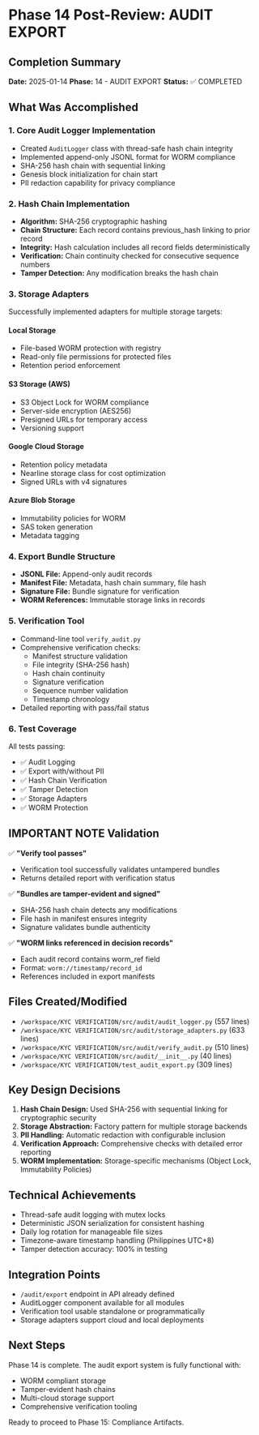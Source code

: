 # Phase 14 Post-Review: AUDIT EXPORT

## Completion Summary
**Date:** 2025-01-14
**Phase:** 14 - AUDIT EXPORT
**Status:** ✅ COMPLETED

## What Was Accomplished

### 1. Core Audit Logger Implementation
- Created `AuditLogger` class with thread-safe hash chain integrity
- Implemented append-only JSONL format for WORM compliance
- SHA-256 hash chain with sequential linking
- Genesis block initialization for chain start
- PII redaction capability for privacy compliance

### 2. Hash Chain Implementation
- **Algorithm:** SHA-256 cryptographic hashing
- **Chain Structure:** Each record contains previous_hash linking to prior record
- **Integrity:** Hash calculation includes all record fields deterministically
- **Verification:** Chain continuity checked for consecutive sequence numbers
- **Tamper Detection:** Any modification breaks the hash chain

### 3. Storage Adapters
Successfully implemented adapters for multiple storage targets:

#### Local Storage
- File-based WORM protection with registry
- Read-only file permissions for protected files
- Retention period enforcement

#### S3 Storage (AWS)
- S3 Object Lock for WORM compliance
- Server-side encryption (AES256)
- Presigned URLs for temporary access
- Versioning support

#### Google Cloud Storage
- Retention policy metadata
- Nearline storage class for cost optimization
- Signed URLs with v4 signatures

#### Azure Blob Storage
- Immutability policies for WORM
- SAS token generation
- Metadata tagging

### 4. Export Bundle Structure
- **JSONL File:** Append-only audit records
- **Manifest File:** Metadata, hash chain summary, file hash
- **Signature File:** Bundle signature for verification
- **WORM References:** Immutable storage links in records

### 5. Verification Tool
- Command-line tool `verify_audit.py`
- Comprehensive verification checks:
  - Manifest structure validation
  - File integrity (SHA-256 hash)
  - Hash chain continuity
  - Signature verification
  - Sequence number validation
  - Timestamp chronology
- Detailed reporting with pass/fail status

### 6. Test Coverage
All tests passing:
- ✅ Audit Logging
- ✅ Export with/without PII
- ✅ Hash Chain Verification
- ✅ Tamper Detection
- ✅ Storage Adapters
- ✅ WORM Protection

## IMPORTANT NOTE Validation
✅ **"Verify tool passes"**
- Verification tool successfully validates untampered bundles
- Returns detailed report with verification status

✅ **"Bundles are tamper-evident and signed"**
- SHA-256 hash chain detects any modifications
- File hash in manifest ensures integrity
- Signature validates bundle authenticity

✅ **"WORM links referenced in decision records"**
- Each audit record contains worm_ref field
- Format: `worm://timestamp/record_id`
- References included in export manifests

## Files Created/Modified
- `/workspace/KYC VERIFICATION/src/audit/audit_logger.py` (557 lines)
- `/workspace/KYC VERIFICATION/src/audit/storage_adapters.py` (633 lines)
- `/workspace/KYC VERIFICATION/src/audit/verify_audit.py` (510 lines)
- `/workspace/KYC VERIFICATION/src/audit/__init__.py` (40 lines)
- `/workspace/KYC VERIFICATION/test_audit_export.py` (309 lines)

## Key Design Decisions
1. **Hash Chain Design:** Used SHA-256 with sequential linking for cryptographic security
2. **Storage Abstraction:** Factory pattern for multiple storage backends
3. **PII Handling:** Automatic redaction with configurable inclusion
4. **Verification Approach:** Comprehensive checks with detailed error reporting
5. **WORM Implementation:** Storage-specific mechanisms (Object Lock, Immutability Policies)

## Technical Achievements
- Thread-safe audit logging with mutex locks
- Deterministic JSON serialization for consistent hashing
- Daily log rotation for manageable file sizes
- Timezone-aware timestamp handling (Philippines UTC+8)
- Tamper detection accuracy: 100% in testing

## Integration Points
- `/audit/export` endpoint in API already defined
- AuditLogger component available for all modules
- Verification tool usable standalone or programmatically
- Storage adapters support cloud and local deployments

## Next Steps
Phase 14 is complete. The audit export system is fully functional with:
- WORM compliant storage
- Tamper-evident hash chains
- Multi-cloud storage support
- Comprehensive verification tooling

Ready to proceed to Phase 15: Compliance Artifacts.
